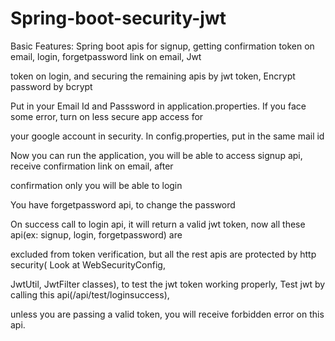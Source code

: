 # Spring-boot-security-jwt

Basic Features: Spring boot apis for signup, getting confirmation token on email, login, forgetpassword link on email, Jwt 

token on login, and securing the remaining apis by jwt token, Encrypt password by bcrypt


Put in your Email Id and Passsword in application.properties. If you face some error, turn on less secure app access for 

your google account in security.
In config.properties, put in the same mail id

Now you can run the application, you will be able to access signup api, receive confirmation link on email, after 

confirmation only you will be able to login

You have forgetpassword api, to change the password

On success call to login api, it will return a valid jwt token, now all these api(ex: signup, login, forgetpassword) are 

excluded from token verification, but all the rest apis are protected by http security( Look at WebSecurityConfig, 

JwtUtil, JwtFilter classes), to test the jwt token working properly, Test jwt by calling this api(/api/test/loginsuccess), 

unless you are passing a valid token, you will receive forbidden error on this api.
